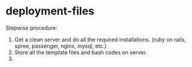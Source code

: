 deployment-files
================
Stepwise procedure:

1. Get a clean server and do all the required installations. (ruby on rails, spree, passenger, nginx, mysql, etc.)
2. Store all the template files and bash codes on server.
3. 
